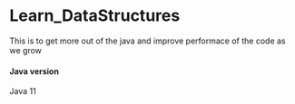 # Learn_DataStructures
This is to get more out of the java and improve performace of the code as we grow

<h4>Java version</h4>
<p>Java 11</p>


